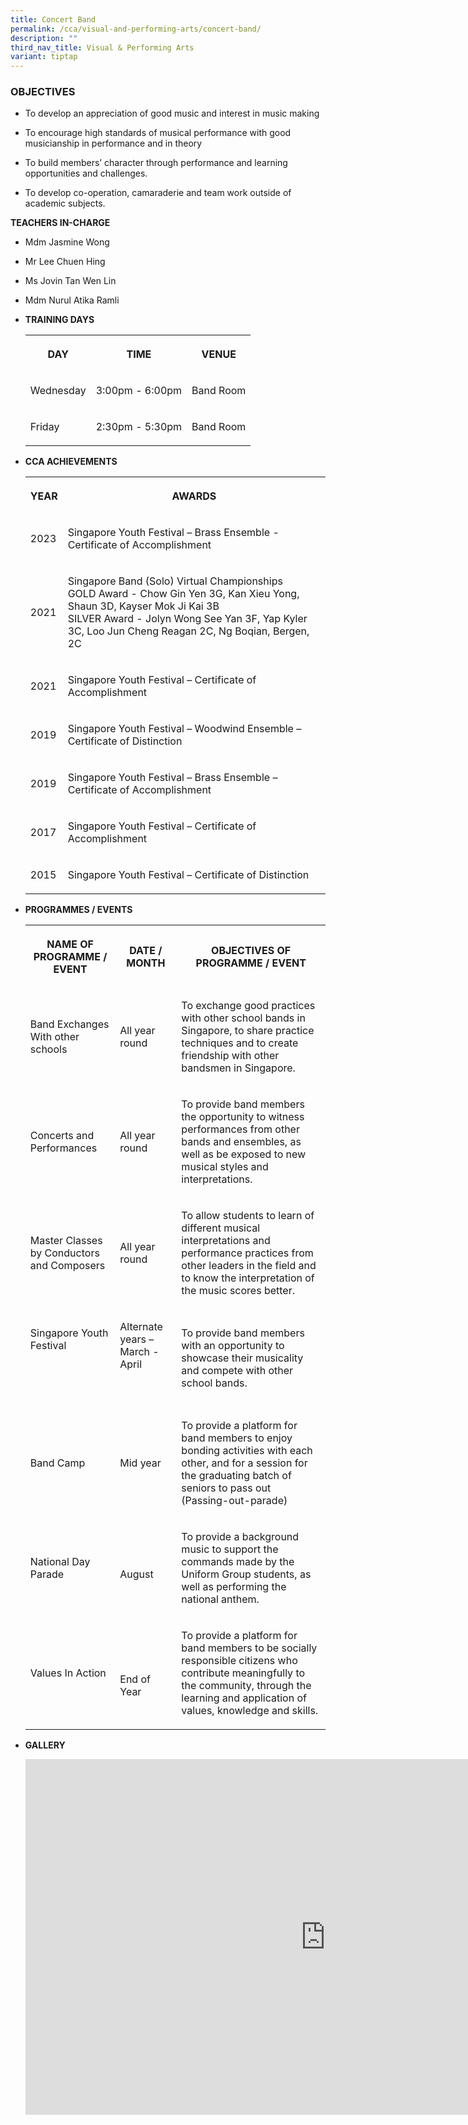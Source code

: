 ```yaml
---
title: Concert Band
permalink: /cca/visual-and-performing-arts/concert-band/
description: ""
third_nav_title: Visual & Performing Arts
variant: tiptap
---
```

<h3>OBJECTIVES</h3>
<ul data-tight="true" class="tight">
<li>
<p>To develop an appreciation of good music and interest in music making</p>
</li>
<li>
<p>To encourage high standards of musical performance with good musicianship
in performance and in theory</p>
</li>
<li>
<p>To build members’ character through performance and learning opportunities
and challenges.</p>
</li>
<li>
<p>To develop co-operation, camaraderie and team work outside of academic
subjects.</p>
</li>
</ul>
<p><strong>TEACHERS IN-CHARGE</strong>
</p>
<ul data-tight="true" class="tight">
<li>
<p>Mdm Jasmine Wong</p>
</li>
<li>
<p>Mr Lee Chuen Hing</p>
</li>
<li>
<p>Ms Jovin Tan Wen Lin</p>
</li>
<li>
<p>Mdm Nurul Atika Ramli
<br>
</p>
<p></p>
</li>
<li>
<p><strong>TRAINING DAYS</strong>
</p>
<table style="minWidth: 75px">
<colgroup>
<col>
<col>
<col>
</colgroup>
<tbody>
<tr>
<th rowspan="1" colspan="1">
<p>DAY</p>
</th>
<th rowspan="1" colspan="1">
<p>TIME</p>
</th>
<th rowspan="1" colspan="1">
<p>VENUE</p>
</th>
</tr>
<tr>
<td rowspan="1" colspan="1">
<p>Wednesday</p>
</td>
<td rowspan="1" colspan="1">
<p>3:00pm - 6:00pm</p>
</td>
<td rowspan="1" colspan="1">
<p>Band Room</p>
</td>
</tr>
<tr>
<td rowspan="1" colspan="1">
<p>Friday</p>
</td>
<td rowspan="1" colspan="1">
<p>2:30pm - 5:30pm</p>
</td>
<td rowspan="1" colspan="1">
<p>Band Room</p>
</td>
</tr>
</tbody>
</table>
</li>
<li>
<p><strong>CCA ACHIEVEMENTS</strong>
</p>
<p></p>
<table style="minWidth: 50px">
<colgroup>
<col>
<col>
</colgroup>
<tbody>
<tr>
<th rowspan="1" colspan="1">
<p>YEAR</p>
</th>
<th rowspan="1" colspan="1">
<p>AWARDS</p>
</th>
</tr>
<tr>
<td rowspan="1" colspan="1">
<p>2023</p>
</td>
<td rowspan="1" colspan="1">
<p>Singapore Youth Festival – Brass Ensemble - Certificate of Accomplishment</p>
</td>
</tr>
<tr>
<td rowspan="1" colspan="1">
<p>2021</p>
</td>
<td rowspan="1" colspan="1">
<p>Singapore Band (Solo) Virtual Championships
<br>GOLD Award - Chow Gin Yen 3G, Kan Xieu Yong, Shaun 3D, Kayser Mok Ji Kai
3B
<br>SILVER Award - Jolyn Wong See Yan 3F, Yap Kyler 3C, Loo Jun Cheng Reagan
2C, Ng Boqian, Bergen, 2C
<br>
</p>
</td>
</tr>
<tr>
<td rowspan="1" colspan="1">
<p>2021</p>
</td>
<td rowspan="1" colspan="1">
<p>Singapore Youth Festival – Certificate of Accomplishment</p>
</td>
</tr>
<tr>
<td rowspan="1" colspan="1">
<p>2019</p>
</td>
<td rowspan="1" colspan="1">
<p>Singapore Youth Festival – Woodwind Ensemble – Certificate of Distinction
<br>
</p>
</td>
</tr>
<tr>
<td rowspan="1" colspan="1">
<p>2019</p>
</td>
<td rowspan="1" colspan="1">
<p>Singapore Youth Festival – Brass Ensemble – Certificate of Accomplishment
<br>
</p>
</td>
</tr>
<tr>
<td rowspan="1" colspan="1">
<p>2017</p>
</td>
<td rowspan="1" colspan="1">
<p>Singapore Youth Festival – Certificate of Accomplishment
<br>
</p>
</td>
</tr>
<tr>
<td rowspan="1" colspan="1">
<p>2015</p>
</td>
<td rowspan="1" colspan="1">
<p>Singapore Youth Festival – Certificate of Distinction</p>
</td>
</tr>
</tbody>
</table>
</li>
<li>
<p><strong>PROGRAMMES / EVENTS</strong>
</p>
<p></p>
<table style="minWidth: 75px">
<colgroup>
<col>
<col>
<col>
</colgroup>
<tbody>
<tr>
<th rowspan="1" colspan="1">
<p>NAME OF PROGRAMME / EVENT</p>
</th>
<th rowspan="1" colspan="1">
<p>DATE / MONTH</p>
</th>
<th rowspan="1" colspan="1">
<p>OBJECTIVES OF PROGRAMME / EVENT</p>
</th>
</tr>
<tr>
<td rowspan="1" colspan="1">
<p>Band Exchanges With other schools</p>
</td>
<td rowspan="1" colspan="1">
<p>All year round</p>
</td>
<td rowspan="1" colspan="1">
<p>To exchange good practices with other school bands in Singapore, to share
practice techniques and to create friendship with other bandsmen in Singapore.</p>
</td>
</tr>
<tr>
<td rowspan="1" colspan="1">
<p>Concerts and Performances</p>
</td>
<td rowspan="1" colspan="1">
<p>All year round</p>
</td>
<td rowspan="1" colspan="1">
<p>To provide band members the opportunity to witness performances from other
bands and ensembles, as well as be exposed to new musical styles and interpretations.</p>
</td>
</tr>
<tr>
<td rowspan="1" colspan="1">
<p>Master Classes by Conductors and Composers</p>
</td>
<td rowspan="1" colspan="1">
<p>All year round</p>
</td>
<td rowspan="1" colspan="1">
<p>To allow students to learn of different musical interpretations and performance
practices from other leaders in the field and to know the interpretation
of the music scores better.</p>
</td>
</tr>
<tr>
<td rowspan="1" colspan="1">
<p>Singapore Youth Festival
<br>
<br>
<br>
<br>
</p>
</td>
<td rowspan="1" colspan="1">
<p>Alternate years – March - April
<br>
<br>
<br>
</p>
</td>
<td rowspan="1" colspan="1">
<p>To provide band members with an opportunity to showcase their musicality
and compete with other school bands.</p>
</td>
</tr>
<tr>
<td rowspan="1" colspan="1">
<p>Band Camp</p>
</td>
<td rowspan="1" colspan="1">
<p>Mid year
<br>
</p>
</td>
<td rowspan="1" colspan="1">
<p>To provide a platform for band members to enjoy bonding activities with
each other, and for a session for the graduating batch of seniors to pass
out (Passing-out-parade)</p>
</td>
</tr>
<tr>
<td rowspan="1" colspan="1">
<p>National Day Parade</p>
</td>
<td rowspan="1" colspan="1">
<p>
<br>August</p>
</td>
<td rowspan="1" colspan="1">
<p>To provide a background music to support the commands made by the Uniform
Group students, as well as performing the national anthem.
<br>
</p>
</td>
</tr>
<tr>
<td rowspan="1" colspan="1">
<p>Values In Action</p>
</td>
<td rowspan="1" colspan="1">
<p>
<br>
<br>End of Year</p>
</td>
<td rowspan="1" colspan="1">
<p>To provide a platform for band members to be socially responsible citizens
who contribute meaningfully to the community, through the learning and
application of values, knowledge and skills.
<br>
</p>
</td>
</tr>
</tbody>
</table>
<p></p>
</li>
<li>
<p><strong>GALLERY</strong>
</p>
<p></p>
<div class="iframe-wrapper">
<iframe height="569" width="960" allowfullscreen="true" frameborder="0" src="https://docs.google.com/presentation/d/e/2PACX-1vS3T_nz-hTJ26LBrtmZZIKzj2gZAFk5izUH-RrdzM2z1-hb5VU2bDuEQu4Xp7JkP8DkjKN2BlwxHX0g/embed?start=true&amp;loop=true&amp;delayms=3000"></iframe>
</div>
<p></p>
</li>
</ul>
<p></p>